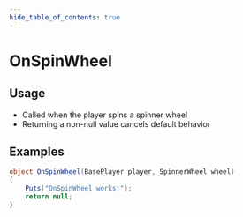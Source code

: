 ```yaml
---
hide_table_of_contents: true
---
```


# OnSpinWheel

## Usage

* Called when the player spins a spinner wheel
* Returning a non-null value cancels default behavior

## Examples

```csharp title=""
object OnSpinWheel(BasePlayer player, SpinnerWheel wheel)
{
    Puts("OnSpinWheel works!");
    return null;
}
```
